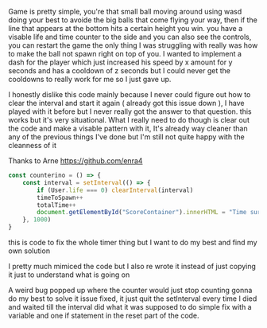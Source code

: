 Game is pretty simple, you're that small ball moving around using wasd doing your best to avoide the big balls that come flying your way, then if the line that appears at the bottom hits a certain height you win.
you have a visable life and time counter to the side and you can also see the controls, you can restart the game the only thing I was struggling with really was how to make the ball not spawn right on top of you.
I wanted to implement a dash for the player which just increased his speed by x amount for y seconds and has a cooldown of z seconds but I could never get the cooldowns to really work for me so I just gave up.

I honestly dislike this code mainly because I never could figure out how to clear the interval and start it again ( already got this issue down ), I have played with it before but I never really got the answer to that question.
this works but it's very situational. What I really need to do though is clear out the code and make a visable pattern with it, It's already way cleaner than any of the previous things I've done but I'm still not quite happy with the cleanness of it


Thanks to Arne https://github.com/enra4
```javascript
const counterino = () => {
    const interval = setInterval(() => {
        if (User.life === 0) clearInterval(interval)
        timeToSpawn++
        totalTime++
        document.getElementById("ScoreContainer").innerHTML = "Time survived: " + totalTime;
    }, 1000)
}
```
this is code to fix the whole timer thing but I want to do my best and find my own solution

I pretty much mimiced the code but I also re wrote it instead of just copying it just to understand what is going on

A weird bug popped up where the counter would just stop counting gonna do my best to solve it
issue fixed, it just quit the setInterval every time I died and waited till the interval did what it was supposed to do
simple fix with a variable and one if statement in the reset part of the code.
